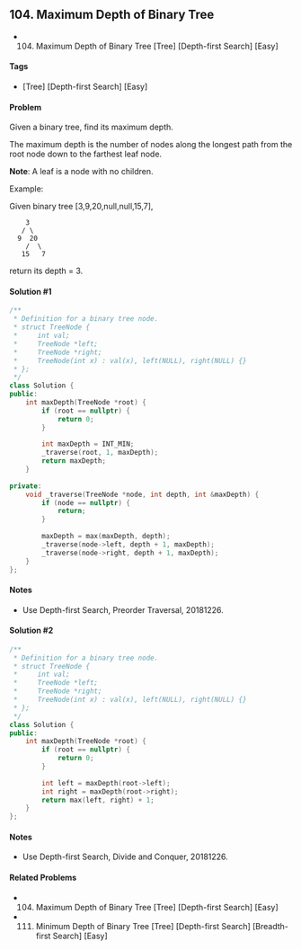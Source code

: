 ## 104. Maximum Depth of Binary Tree
- 104. Maximum Depth of Binary Tree [Tree] [Depth-first Search] [Easy]

#### Tags
-  [Tree] [Depth-first Search] [Easy]

#### Problem
Given a binary tree, find its maximum depth.

The maximum depth is the number of nodes along the longest path from the root node down to the farthest leaf node.

**Note**: A leaf is a node with no children.

Example:

Given binary tree [3,9,20,null,null,15,7],

        3
       / \
      9  20
        /  \
       15   7

return its depth = 3.

#### Solution #1
``` C++
/**
 * Definition for a binary tree node.
 * struct TreeNode {
 *     int val;
 *     TreeNode *left;
 *     TreeNode *right;
 *     TreeNode(int x) : val(x), left(NULL), right(NULL) {}
 * };
 */
class Solution {
public:
    int maxDepth(TreeNode *root) {
        if (root == nullptr) {
            return 0;
        }
        
        int maxDepth = INT_MIN;
        _traverse(root, 1, maxDepth);
        return maxDepth;
    }
    
private:
    void _traverse(TreeNode *node, int depth, int &maxDepth) {
        if (node == nullptr) {
            return;
        }
        
        maxDepth = max(maxDepth, depth);
        _traverse(node->left, depth + 1, maxDepth);
        _traverse(node->right, depth + 1, maxDepth);
    }
};
```

#### Notes
- Use Depth-first Search, Preorder Traversal, 20181226.

#### Solution #2
``` C++
/**
 * Definition for a binary tree node.
 * struct TreeNode {
 *     int val;
 *     TreeNode *left;
 *     TreeNode *right;
 *     TreeNode(int x) : val(x), left(NULL), right(NULL) {}
 * };
 */
class Solution {
public:
    int maxDepth(TreeNode *root) {
        if (root == nullptr) {
            return 0;
        }
        
        int left = maxDepth(root->left);
        int right = maxDepth(root->right);
        return max(left, right) + 1;
    }
};
```

#### Notes
- Use Depth-first Search, Divide and Conquer, 20181226.

#### Related Problems
- 104. Maximum Depth of Binary Tree [Tree] [Depth-first Search] [Easy]
- 111. Minimum Depth of Binary Tree [Tree] [Depth-first Search] [Breadth-first Search] [Easy]
